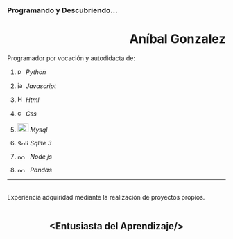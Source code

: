 ### Programando y Descubriendo...


<div align="right">

# Aníbal Gonzalez
</div>

Programador por vocación y autodidacta de:

1. <img src="https://cdn3.emoji.gg/emojis/1887_python.png" width="15px" height="15px" alt="python"></a> _Python_ 

1. <img src="https://cdn3.emoji.gg/emojis/3203-javascript.png" width="15px" height="15px" alt="javascript"></a> _Javascript_ 

1. <img src="https://cdn3.emoji.gg/emojis/HTML.png" width="15px" height="15px" alt="HTML"></a>  _Html_ 

1. <img src="https://cdn3.emoji.gg/emojis/8517-css.png" width="15px" height="15px" alt="css"></a> _Css_ 

1. <img src="https://cdn3.emoji.gg/emojis/3046_MySQL.png" width="25px" height="20px" alt="MySQL"></a> _Mysql_

1. <img src="https://www.vectorlogo.zone/logos/sqlite/sqlite-ar21.svg" width="25px" height="12px" alt="Sqlite 3"> _Sqlite 3_

1. <img src="https://www.vectorlogo.zone/logos/nodejs/nodejs-ar21.svg" width="25px" height="12px" alt="nodejs"> _Node js_

1. <img src="https://upload.wikimedia.org/wikipedia/commons/thumb/e/ed/Pandas_logo.svg/512px-Pandas_logo.svg.png?20200209204934" width="25px" height="12px" alt="nodejs"> _Pandas_

---
<br>
Experiencia adquiridad mediante la realización de proyectos propios.
<br><br>

<div align="center">

## **\<Entusiasta del     Aprendizaje\/>**

</div>




